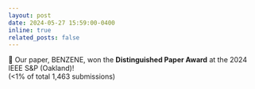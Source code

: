 ```yaml
---
layout: post
date: 2024-05-27 15:59:00-0400
inline: true
related_posts: false
---
```


:1st_place_medal: Our paper, BENZENE, won the **Distinguished Paper Award** at the 2024 IEEE S&P (Oakland)!
<br>
(<1% of total 1,463 submissions)
